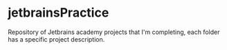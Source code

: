 # jetbrainsPractice
Repository of Jetbrains academy projects that I'm completing, each folder has a specific project description.
